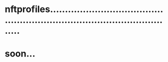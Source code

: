 # nftprofiles................................................................................................
# soon...
